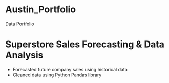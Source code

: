 # Austin_Portfolio
Data Portfolio


# Superstore Sales Forecasting & Data Analysis

* Forecasted future company sales using historical data
* Cleaned data using Python Pandas library

